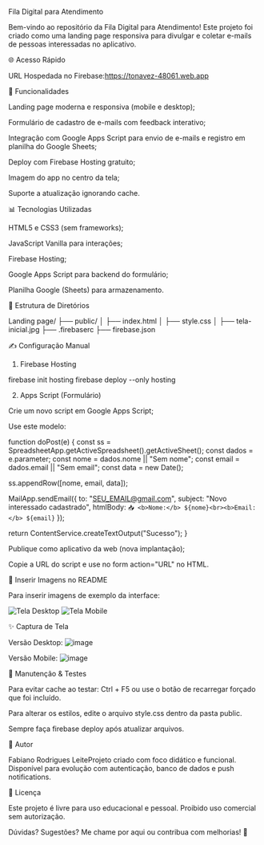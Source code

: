 Fila Digital para Atendimento

Bem-vindo ao repositório da Fila Digital para Atendimento! Este projeto foi criado como uma landing page responsiva para divulgar e coletar e-mails de pessoas interessadas no aplicativo.

🌐 Acesso Rápido

URL Hospedada no Firebase:https://tonavez-48061.web.app

🚀 Funcionalidades

Landing page moderna e responsiva (mobile e desktop);

Formulário de cadastro de e-mails com feedback interativo;

Integração com Google Apps Script para envio de e-mails e registro em planilha do Google Sheets;

Deploy com Firebase Hosting gratuito;

Imagem do app no centro da tela;

Suporte a atualização ignorando cache.

📊 Tecnologias Utilizadas

HTML5 e CSS3 (sem frameworks);

JavaScript Vanilla para interações;

Firebase Hosting;

Google Apps Script para backend do formulário;

Planilha Google (Sheets) para armazenamento.

📂 Estrutura de Diretórios

Landing page/
├── public/
│   ├── index.html
│   ├── style.css
│   ├── tela-inicial.jpg
├── .firebaserc
├── firebase.json

✍️ Configuração Manual

1. Firebase Hosting

firebase init hosting
firebase deploy --only hosting

2. Apps Script (Formulário)

Crie um novo script em Google Apps Script;

Use este modelo:

function doPost(e) {
  const ss = SpreadsheetApp.getActiveSpreadsheet().getActiveSheet();
  const dados = e.parameter;
  const nome = dados.nome || "Sem nome";
  const email = dados.email || "Sem email";
  const data = new Date();

  ss.appendRow([nome, email, data]);

  MailApp.sendEmail({
    to: "SEU_EMAIL@gmail.com",
    subject: "Novo interessado cadastrado",
    htmlBody: `📥 <b>Nome:</b> ${nome}<br><b>Email:</b> ${email}`
  });

  return ContentService.createTextOutput("Sucesso");
}

Publique como aplicativo da web (nova implantação);

Copie a URL do script e use no form action="URL" no HTML.

💌 Inserir Imagens no README

Para inserir imagens de exemplo da interface:

![Tela Desktop](caminho/da/imagem-desktop.png)
![Tela Mobile](caminho/da/imagem-mobile.png)

✨ Captura de Tela

Versão Desktop:
![image](https://github.com/user-attachments/assets/826f9898-bb4f-404f-b0a5-2b80e26d13f8)



Versão Mobile:
![image](https://github.com/user-attachments/assets/592c595a-aa00-4e58-b753-34b1de5ccbab)



🔧 Manutenção & Testes

Para evitar cache ao testar: Ctrl + F5 ou use o botão de recarregar forçado que foi incluído.

Para alterar os estilos, edite o arquivo style.css dentro da pasta public.

Sempre faça firebase deploy após atualizar arquivos.

📅 Autor

Fabiano Rodrigues LeiteProjeto criado com foco didático e funcional. Disponível para evolução com autenticação, banco de dados e push notifications.

🚫 Licença

Este projeto é livre para uso educacional e pessoal. Proibido uso comercial sem autorização.

Dúvidas? Sugestões? Me chame por aqui ou contribua com melhorias! 🚀

